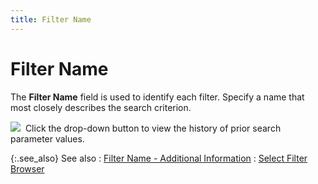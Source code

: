 ```yaml
---
title: Filter Name
---
```


# Filter Name


The **Filter Name** field is used  to identify each filter. Specify a name that most closely describes the  search criterion.


![]({{site.mc_baseurl}}/img/note.gif)  Click  the drop-down button to view the history of prior search parameter values.


{:.see_also}
See also
: [Filter  Name - Additional Information]({{site.wwe_chm}}/advanced-options/find-function/filter_name.html)
: [Select  Filter Browser]({{site.mv_chm}}/misc/select_filter_browser_find_vendors_content.html)
